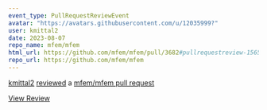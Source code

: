 ```yaml
---
event_type: PullRequestReviewEvent
avatar: "https://avatars.githubusercontent.com/u/12035999?"
user: kmittal2
date: 2023-08-07
repo_name: mfem/mfem
html_url: https://github.com/mfem/mfem/pull/3682#pullrequestreview-1565841192
repo_url: https://github.com/mfem/mfem
---
```


<a href='https://github.com/kmittal2' target='_blank'>kmittal2</a> <a href='https://github.com/mfem/mfem/pull/3682#pullrequestreview-1565841192' target='_blank'>reviewed</a> a <a href='https://github.com/mfem/mfem/pull/3682' target='_blank'>mfem/mfem pull request</a>

<small></small>

<a href='https://github.com/mfem/mfem/pull/3682#pullrequestreview-1565841192' target='_blank'>View Review</a>
